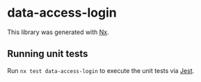 # data-access-login

This library was generated with [Nx](https://nx.dev).

## Running unit tests

Run `nx test data-access-login` to execute the unit tests via [Jest](https://jestjs.io).
